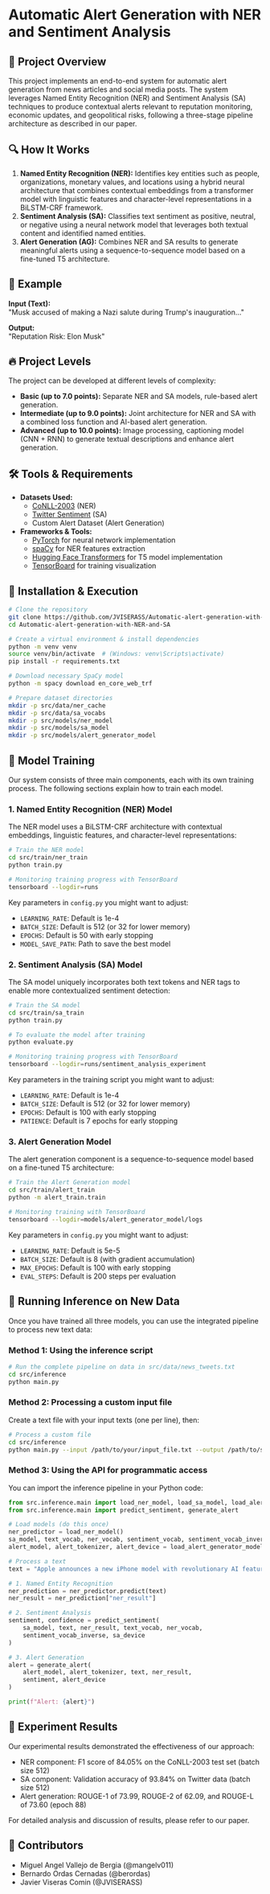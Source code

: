 # Automatic Alert Generation with NER and Sentiment Analysis

## 🚀 Project Overview
This project implements an end-to-end system for automatic alert generation from news articles and social media posts. The system leverages Named Entity Recognition (NER) and Sentiment Analysis (SA) techniques to produce contextual alerts relevant to reputation monitoring, economic updates, and geopolitical risks, following a three-stage pipeline architecture as described in our paper.

## 🔍 How It Works
1. **Named Entity Recognition (NER):** Identifies key entities such as people, organizations, monetary values, and locations using a hybrid neural architecture that combines contextual embeddings from a transformer model with linguistic features and character-level representations in a BiLSTM-CRF framework.
2. **Sentiment Analysis (SA):** Classifies text sentiment as positive, neutral, or negative using a neural network model that leverages both textual content and identified named entities.
3. **Alert Generation (AG):** Combines NER and SA results to generate meaningful alerts using a sequence-to-sequence model based on a fine-tuned T5 architecture.

## 📌 Example
**Input (Text):**  
"Musk accused of making a Nazi salute during Trump's inauguration..."

**Output:**  
"Reputation Risk: Elon Musk"

## 🔥 Project Levels
The project can be developed at different levels of complexity:
- **Basic (up to 7.0 points):** Separate NER and SA models, rule-based alert generation.
- **Intermediate (up to 9.0 points):** Joint architecture for NER and SA with a combined loss function and AI-based alert generation.
- **Advanced (up to 10.0 points):** Image processing, captioning model (CNN + RNN) to generate textual descriptions and enhance alert generation.

## 🛠️ Tools & Requirements
- **Datasets Used:**
  - [CoNLL-2003](https://paperswithcode.com/dataset/conll-2003) (NER)
  - [Twitter Sentiment](https://www.kaggle.com/datasets/kazanova/sentiment140) (SA)
  - Custom Alert Dataset (Alert Generation)
- **Frameworks & Tools:**
  - [PyTorch](https://pytorch.org/) for neural network implementation
  - [spaCy](https://spacy.io/) for NER features extraction
  - [Hugging Face Transformers](https://huggingface.co/) for T5 model implementation
  - [TensorBoard](https://www.tensorflow.org/tensorboard) for training visualization

## 📂 Installation & Execution
```bash
# Clone the repository
git clone https://github.com/JVISERASS/Automatic-alert-generation-with-NER-and-SA.git
cd Automatic-alert-generation-with-NER-and-SA

# Create a virtual environment & install dependencies
python -m venv venv
source venv/bin/activate  # (Windows: venv\Scripts\activate)
pip install -r requirements.txt

# Download necessary SpaCy model
python -m spacy download en_core_web_trf

# Prepare dataset directories
mkdir -p src/data/ner_cache
mkdir -p src/data/sa_vocabs
mkdir -p src/models/ner_model
mkdir -p src/models/sa_model
mkdir -p src/models/alert_generator_model
```

## 🚀 Model Training
Our system consists of three main components, each with its own training process. The following sections explain how to train each model.

### 1. Named Entity Recognition (NER) Model

The NER model uses a BiLSTM-CRF architecture with contextual embeddings, linguistic features, and character-level representations:

```bash
# Train the NER model
cd src/train/ner_train
python train.py

# Monitoring training progress with TensorBoard
tensorboard --logdir=runs
```

Key parameters in `config.py` you might want to adjust:
- `LEARNING_RATE`: Default is 1e-4
- `BATCH_SIZE`: Default is 512 (or 32 for lower memory)
- `EPOCHS`: Default is 50 with early stopping
- `MODEL_SAVE_PATH`: Path to save the best model

### 2. Sentiment Analysis (SA) Model

The SA model uniquely incorporates both text tokens and NER tags to enable more contextualized sentiment detection:

```bash
# Train the SA model
cd src/train/sa_train
python train.py

# To evaluate the model after training
python evaluate.py

# Monitoring training progress with TensorBoard
tensorboard --logdir=runs/sentiment_analysis_experiment
```

Key parameters in the training script you might want to adjust:
- `LEARNING_RATE`: Default is 1e-4
- `BATCH_SIZE`: Default is 512 (or 32 for lower memory)
- `EPOCHS`: Default is 100 with early stopping
- `PATIENCE`: Default is 7 epochs for early stopping

### 3. Alert Generation Model

The alert generation component is a sequence-to-sequence model based on a fine-tuned T5 architecture:

```bash
# Train the Alert Generation model
cd src/train/alert_train
python -m alert_train.train

# Monitoring training with TensorBoard
tensorboard --logdir=models/alert_generator_model/logs
```

Key parameters in `config.py` you might want to adjust:
- `LEARNING_RATE`: Default is 5e-5
- `BATCH_SIZE`: Default is 8 (with gradient accumulation)
- `MAX_EPOCHS`: Default is 100 with early stopping
- `EVAL_STEPS`: Default is 200 steps per evaluation

## 🔮 Running Inference on New Data

Once you have trained all three models, you can use the integrated pipeline to process new text data:

### Method 1: Using the inference script

```bash
# Run the complete pipeline on data in src/data/news_tweets.txt
cd src/inference
python main.py
```

### Method 2: Processing a custom input file

Create a text file with your input texts (one per line), then:

```bash
# Process a custom file
cd src/inference
python main.py --input /path/to/your/input_file.txt --output /path/to/save/results.json
```

### Method 3: Using the API for programmatic access

You can import the inference pipeline in your Python code:

```python
from src.inference.main import load_ner_model, load_sa_model, load_alert_generator_model
from src.inference.main import predict_sentiment, generate_alert

# Load models (do this once)
ner_predictor = load_ner_model()
sa_model, text_vocab, ner_vocab, sentiment_vocab, sentiment_vocab_inverse, sa_device = load_sa_model()
alert_model, alert_tokenizer, alert_device = load_alert_generator_model()

# Process a text
text = "Apple announces a new iPhone model with revolutionary AI features."

# 1. Named Entity Recognition
ner_prediction = ner_predictor.predict(text)
ner_result = ner_prediction["ner_result"]

# 2. Sentiment Analysis
sentiment, confidence = predict_sentiment(
    sa_model, text, ner_result, text_vocab, ner_vocab, 
    sentiment_vocab_inverse, sa_device
)

# 3. Alert Generation
alert = generate_alert(
    alert_model, alert_tokenizer, text, ner_result, 
    sentiment, alert_device
)

print(f"Alert: {alert}")
```

## 🔬 Experiment Results

Our experimental results demonstrated the effectiveness of our approach:
- NER component: F1 score of 84.05% on the CoNLL-2003 test set (batch size 512)
- SA component: Validation accuracy of 93.84% on Twitter data (batch size 512)
- Alert generation: ROUGE-1 of 73.99, ROUGE-2 of 62.09, and ROUGE-L of 73.60 (epoch 88)

For detailed analysis and discussion of results, please refer to our paper.

## 👥 Contributors
- Miguel Angel Vallejo de Bergia (@mangelv011)
- Bernardo Ordas Cernadas (@berordas)
- Javier Viseras Comin (@JVISERASS)



